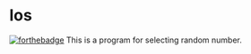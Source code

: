 # los
[![forthebadge](http://forthebadge.com/images/badges/built-with-love.svg)](http://forthebadge.com)
This is a program for selecting random number.

